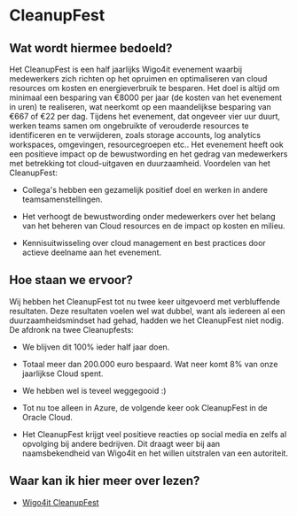 # CleanupFest

## Wat wordt hiermee bedoeld?
Het CleanupFest is een half jaarlijks Wigo4it evenement waarbij medewerkers zich richten op het opruimen en optimaliseren van cloud resources om kosten en energieverbruik te besparen. Het doel is altijd om minimaal een besparing van €8000 per jaar (de kosten van het evenement in uren) te realiseren, wat neerkomt op een maandelijkse besparing van €667 of €22 per dag. Tijdens het evenement, dat ongeveer vier uur duurt, werken teams samen om ongebruikte of verouderde resources te identificeren en te verwijderen, zoals storage accounts, log analytics workspaces, omgevingen, resourcegroepen etc.. Het evenement heeft ook een positieve impact op de bewustwording en het gedrag van medewerkers met betrekking tot cloud-uitgaven en duurzaamheid. Voordelen van het CleanupFest:

- Collega's hebben een gezamelijk positief doel en werken in andere teamsamenstellingen.

- Het verhoogt de bewustwording onder medewerkers over het belang van het beheren van Cloud resources en de impact op kosten en milieu.

- Kennisuitwisseling over cloud management en best practices door actieve deelname aan het evenement.

## Hoe staan we ervoor?
Wij hebben het CleanupFest tot nu twee keer uitgevoerd met verbluffende resultaten. Deze resultaten voelen wel wat dubbel, want als iedereen al een duurzaamheidsmindset had gehad, hadden we het CleanupFest niet nodig. De afdronk na twee Cleanupfests:

- We blijven dit 100% ieder half jaar doen.

- Totaal meer dan 200.000 euro bespaard. Wat neer komt 8% van onze jaarlijkse Cloud spent.

- We hebben wel is teveel weggegooid :)

- Tot nu toe alleen in Azure, de volgende keer ook CleanupFest in de Oracle Cloud. 

- Het CleanupFest krijgt veel positieve reacties op social media en zelfs al opvolging bij andere bedrijven. Dit draagt weer bij aan naamsbekendheid van Wigo4it en het willen uitstralen van een autoriteit.

## Waar kan ik hier meer over lezen?
- [Wigo4it CleanupFest](https://www.wigo4it.nl/techorama-2023/duurzame-tips/)